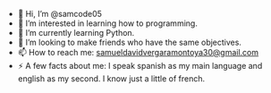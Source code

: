 - 👋 Hi, I’m @samcode05
- 👀 I’m interested in learning how to programming.
- 🌱 I’m currently learning Python.
- 💞️ I’m looking to make friends who have the same objectives.
- 📫 How to reach me: samueldavidvergaramontoya30@gmail.com
- ⚡ A few facts about me: I speak spanish as my main language and english as my second. I know just a little of french.

